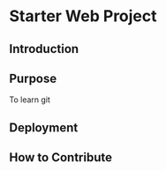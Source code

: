 # Starter Web Project

## Introduction

## Purpose
To learn git

## Deployment

## How to Contribute